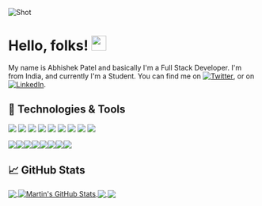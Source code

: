 ![Shot](https://github.com/abhishekpatel946/abhishekpatel946/blob/master/My%20Post.png)

# Hello, folks! <img src="https://raw.githubusercontent.com/MartinHeinz/MartinHeinz/master/wave.gif" width="30px">

My name is Abhishek Patel and basically I'm a Full Stack Developer. I'm from India, and currently I'm a Student.
You can find me on [![Twitter][1.2]][1],  or on [![LinkedIn][3.2]][3].


## 🔧 Technologies & Tools
![](https://img.shields.io/badge/OS-Linux-informational?style=flat&logo=linux&logoColor=white&color=2bbc8a)
![](https://img.shields.io/badge/Editor-Visual-Studio-Code-informational?style=flat&logo=intellij-idea&logoColor=white&color=2bbc8a)
![](https://img.shields.io/badge/Code-Python-informational?style=flat&logo=python&logoColor=white&color=2bbc8a)
![](https://img.shields.io/badge/Code-JavaScript-informational?style=flat&logo=javascript&logoColor=white&color=2bbc8a)
![](https://img.shields.io/badge/Code-React-informational?style=flat&logo=react&logoColor=white&color=2bbc8a)
![](https://img.shields.io/badge/Code-NodeJS-informational?style=flat&logo=node.js&logoColor=white&color=2bbc8a)
![](https://img.shields.io/badge/Tools-MySQL-informational?style=flat&logo=mysql&logoColor=white&color=2bbc8a)
![](https://img.shields.io/badge/Tools-MongoDB-informational?style=flat&logo=mongodb&logoColor=white&color=2bbc8a)
![](https://img.shields.io/badge/Tools-Docker-informational?style=flat&logo=docker&logoColor=white&color=2bbc8a)

[![](https://sourcerer.io/fame/abhishekpatel946/abhishekpatel946/abhishekpatel946/images/0)](https://sourcerer.io/fame/abhishekpatel946/abhishekpatel946/abhishekpatel946/links/0)[![](https://sourcerer.io/fame/abhishekpatel946/abhishekpatel946/abhishekpatel946/images/1)](https://sourcerer.io/fame/abhishekpatel946/abhishekpatel946/abhishekpatel946/links/1)[![](https://sourcerer.io/fame/abhishekpatel946/abhishekpatel946/abhishekpatel946/images/2)](https://sourcerer.io/fame/abhishekpatel946/abhishekpatel946/abhishekpatel946/links/2)[![](https://sourcerer.io/fame/abhishekpatel946/abhishekpatel946/abhishekpatel946/images/3)](https://sourcerer.io/fame/abhishekpatel946/abhishekpatel946/abhishekpatel946/links/3)[![](https://sourcerer.io/fame/abhishekpatel946/abhishekpatel946/abhishekpatel946/images/4)](https://sourcerer.io/fame/abhishekpatel946/abhishekpatel946/abhishekpatel946/links/4)[![](https://sourcerer.io/fame/abhishekpatel946/abhishekpatel946/abhishekpatel946/images/5)](https://sourcerer.io/fame/abhishekpatel946/abhishekpatel946/abhishekpatel946/links/5)[![](https://sourcerer.io/fame/abhishekpatel946/abhishekpatel946/abhishekpatel946/images/6)](https://sourcerer.io/fame/abhishekpatel946/abhishekpatel946/abhishekpatel946/links/6)[![](https://sourcerer.io/fame/abhishekpatel946/abhishekpatel946/abhishekpatel946/images/7)](https://sourcerer.io/fame/abhishekpatel946/abhishekpatel946/abhishekpatel946/links/7)

## &#x1f4c8; GitHub Stats

<a href="https://github.com/abhishekpatel946/abhishekpatel946">
  <img align="center" src="https://github-readme-stats.vercel.app/api/top-langs/?username=abhishekpatel946&hide=&title_color=ffffff&text_color=c9cacc&icon_color=2bbc8a&bg_color=1d1f21" />
</a>

<a href="https://github.com/abhishekpatel946/abhishekpatel946">
  <img align="center" src="https://github-readme-stats.vercel.app/api?username=abhishekpatel946&show_icons=true&line_height=27&count_private=true&title_color=ffffff&text_color=c9cacc&icon_color=2bbc8a&bg_color=1d1f21" alt="Martin's GitHub Stats" />
</a>

<a href="https://github.com/abhishekpatel946/PassManager-pyScript">
  <img align="center" src="https://github-readme-stats.vercel.app/api/pin/?username=abhishekpatel946&repo=PassManager-pyScript&title_color=ffffff&text_color=c9cacc&icon_color=2bbc8a&bg_color=1d1f21" />
</a>
   
<a href="https://github.com/abhishekpatel946/DeskCleaner">
  <img align="center" src="https://github-readme-stats.vercel.app/api/pin/?username=abhishekpatel946&repo=DeskCleaner&title_color=ffffff&text_color=c9cacc&icon_color=2bbc8a&bg_color=1d1f21" />
</a> 

<!-- links to social media icons -->

<!-- icons with padding -->

[1.1]: http://i.imgur.com/tXSoThF.png (twitter icon with padding)
[2.1]: http://i.imgur.com/0o48UoR.png (github icon with padding)

<!-- icons without padding -->

[1.2]: http://i.imgur.com/wWzX9uB.png (twitter icon without padding)
[2.2]: http://i.imgur.com/9I6NRUm.png (github icon without padding)
[3.2]: https://raw.githubusercontent.com/MartinHeinz/MartinHeinz/master/linkedin-3-16.png (LinkedIn icon without padding)


<!-- links to your social media accounts -->

[1]: https://twitter.com/@abhishekpatel_0
[2]: https://github.com/abhishekpatel946
[3]: https://www.linkedin.com/abhishek-patel-700442172/


<!-- Resources -->
<!-- Icons: https://simpleicons.org/ -->
<!-- GitHub Stats: https://github.com/anuraghazra/github-readme-stats -->
<!-- Emojis: https://emojipedia.org/emoji/ -->
<!-- HTML Emojis: https://www.fileformat.info/index.htm -->
<!-- Shields: https://shields.io/ -->
<!-- Awesome GitHub Profile README: https://github.com/abhisheknaiidu/awesome-github-profile-readme -->
<!-- GitHub Profile README: https://github.com/MartinHeinz/MartinHeinz/blob/master/README.md -->
